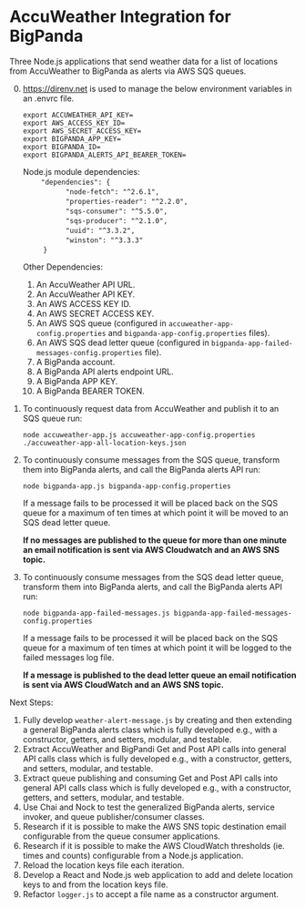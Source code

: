# AccuWeather Integration for BigPanda

Three Node.js applications that send weather data for a list of locations from AccuWeather to BigPanda as alerts via AWS SQS queues.

0) https://direnv.net is used to manage the below environment variables in an .envrc file.

    `export ACCUWEATHER_API_KEY=`\
    `export AWS_ACCESS_KEY_ID=`\
    `export AWS_SECRET_ACCESS_KEY=`\
    `export BIGPANDA_APP_KEY=`\
    `export BIGPANDA_ID=`\
    `export BIGPANDA_ALERTS_API_BEARER_TOKEN=`

    Node.js module dependencies: \
        `"dependencies": {`\
                   `"node-fetch": "^2.6.1",`\
                   `"properties-reader": "^2.2.0",`\
                   `"sqs-consumer": "^5.5.0",`\
                   `"sqs-producer": "^2.1.0",`\
                   `"uuid": "^3.3.2",`\
                   `"winston": "^3.3.3"`\
         `}`

   Other Dependencies:
    1) An AccuWeather API URL.
    2) An AccuWeather API KEY.
    3) An AWS ACCESS KEY ID.
    4) An AWS SECRET ACCESS KEY.
    5) An AWS SQS queue (configured in `accuweather-app-config.properties` and `bigpanda-app-config.properties` files).
    6) An AWS SQS dead letter queue (configured in `bigpanda-app-failed-messages-config.properties` file).
    7) A BigPanda account.
    8) A BigPanda API alerts endpoint URL.
    9) A BigPanda APP KEY.
    10) A BigPanda BEARER TOKEN.


1) To continuously request data from AccuWeather and publish it to an SQS queue run:
   
    `node accuweather-app.js accuweather-app-config.properties ./accuweather-app-all-location-keys.json`

2) To continuously consume messages from the SQS queue, transform them into BigPanda alerts, and call the BigPanda alerts API run:  

   `node bigpanda-app.js bigpanda-app-config.properties` 

    If a message fails to be processed it will be placed back on the SQS queue for a maximum of ten times at which point it will be moved to an SQS dead letter queue.

    **If no messages are published to the queue for more than one minute an email notification is sent via AWS Cloudwatch and an AWS SNS topic.**

3) To continuously consume messages from the SQS dead letter queue, transform them into BigPanda alerts, and call the BigPanda alerts API run: 

    `node bigpanda-app-failed-messages.js bigpanda-app-failed-messages-config.properties`

    If a message fails to be processed it will be placed back on the SQS queue for a maximum of ten times at which point it will be logged to the failed messages log file.

    **If a message is published to the dead letter queue an email notification is sent via AWS CloudWatch and an AWS SNS topic.**

Next Steps:
1) Fully develop `weather-alert-message.js` by creating and then extending a general BigPanda alerts class which is fully developed e.g., with a constructor, getters, and setters, modular, and testable.
2) Extract AccuWeather and BigPandi Get and Post API calls into general API calls class which is fully developed e.g., with a constructor, getters, and setters, modular, and testable.
3) Extract queue publishing and consuming Get and Post API calls into general API calls class which is fully developed e.g., with a constructor, getters, and setters, modular, and testable.
4) Use Chai and Nock to test the generalized BigPanda alerts, service invoker, and queue publisher/consumer classes.
5) Research if it is possible to make the AWS SNS topic destination email configurable from the queue consumer applications. 
6) Research if it is possible to make the AWS CloudWatch thresholds (ie. times and counts) configurable from a Node.js application.
7) Reload the location keys file each iteration.
8) Develop a React and Node.js web application to add and delete location keys to and from the location keys file.
9) Refactor `logger.js` to accept a file name as a constructor argument.
